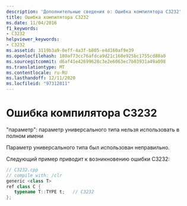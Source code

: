 ```yaml
---
description: 'Дополнительные сведения о: Ошибка компилятора C3232'
title: Ошибка компилятора C3232
ms.date: 11/04/2016
f1_keywords:
- C3232
helpviewer_keywords:
- C3232
ms.assetid: 3119b3a9-0eff-4a3f-b805-e4d160af9e39
ms.openlocfilehash: 180af73cc76afdca9d21c168e925bc1755cd88a0
ms.sourcegitcommit: d6af41e42699628c3e2e6063ec7b03931a49a098
ms.translationtype: MT
ms.contentlocale: ru-RU
ms.lasthandoff: 12/11/2020
ms.locfileid: "97312011"
---
```

# <a name="compiler-error-c3232"></a>Ошибка компилятора C3232

"параметр": параметр универсального типа нельзя использовать в полном имени

Параметр универсального типа был использован неправильно.

Следующий пример приводит к возникновению ошибки C3232:

```cpp
// C3232.cpp
// compile with: /clr
generic <class T>
ref class C {
   typename T::TYPE t;   // C3232
};
```
